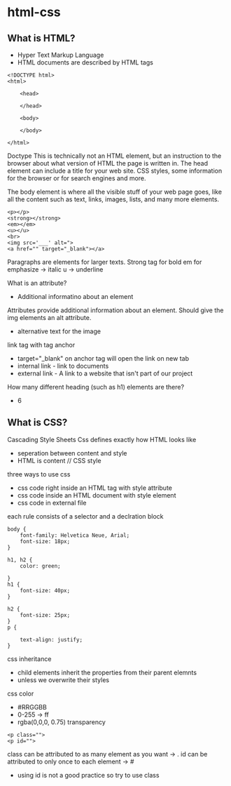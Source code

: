 # html-css

## What is HTML?

- Hyper Text Markup Language
- HTML documents are described by HTML tags
```
<!DOCTYPE html>
<html>

    <head>
    
    </head>
    
    <body>
    
    </body>

</html>
```

Doctype  This is technically not an HTML element, but an instruction to the browser about what version of HTML the page is written in.
The head element can include a title for your web site. CSS styles, some information for the browser or for search engines and more.

The body element is where all the visible stuff of your web page goes, like all the content such as text, links, images, lists, and many more elements.

```
<p></p>
<strong></strong>
<em></em>
<u></u>
<br>
<img src='___' alt=">
<a href="" target="_blank"></a>
```

Paragraphs are elements for larger texts.
Strong tag for bold
em for emphasize -> italic
u -> underline

What is an attribute?
- Additional informatino about an element

Attributes provide additional information about an element.
Should give the img elements an alt attribute.
- alternative text for the image

link tag with <a> tag anchor
- target="_blank" on anchor tag will open the link on new tab
- internal link - link to documents
- external link - A link to a website that isn't part of our project

How many different heading (such as h1) elements are there?
- 6

## What is CSS?
Cascading Style Sheets
Css defines exactly how HTML looks like
- seperation between content and style
- HTML is content // CSS style

three ways to use css
- css code right inside an HTML tag with style attribute
- css code inside an HTML document with style element
- css code in external file

each rule consists of a selector and a declration block

```
body {
    font-family: Helvetica Neue, Arial;
    font-size: 18px;
}

h1, h2 {
    color: green;

}
h1 {
    font-size: 40px;
}

h2 {
    font-size: 25px;
}
p {

    text-align: justify;
}
```
css inheritance
- child elements inherit the properties from their parent elemnts 
- unless we overwrite their styles

css color
- #RRGGBB
- 0-255 -> ff
- rgba(0,0,0, 0.75) transparency

```
<p class="">
<p id="">
```
class can be attributed to as many element as you want -> .
id can be attributed to only once to each element      -> #
- using id is not a good practice so try to use class
